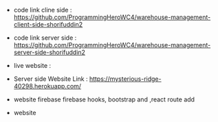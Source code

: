 * code link cline side : https://github.com/ProgrammingHeroWC4/warehouse-management-client-side-shorifuddin2
* code link server side : https://github.com/ProgrammingHeroWC4/warehouse-management-server-side-shorifuddin2 

* live website : 

* Server side Website Link : https://mysterious-ridge-40298.herokuapp.com/


* website firebase firebase hooks, bootstrap and ,react route add
* website 


 